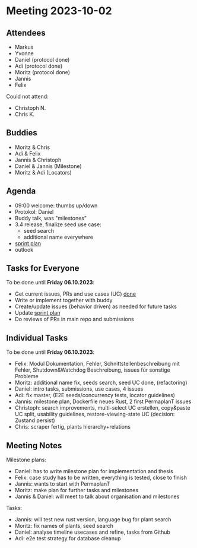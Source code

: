 # Meeting 2023-10-02

## Attendees

- Markus
- Yvonne
- Daniel (protocol done)
- Adi (protocol done)
- Moritz (protocol done)
- Jannis
- Felix

Could not attend:

- Christoph N.
- Chris K.

## Buddies

- Moritz & Chris
- Adi & Felix
- Jannis & Christoph
- Daniel & Jannis (Milestone)
- Moritz & Adi (Locators)

## Agenda

- 09:00 welcome: thumbs up/down
- Protokol: Daniel
- Buddy talk, was "milestones"
- 3.4 release, finalize seed use case:
  - seed search
  - additional name everywhere
- [sprint plan](https://github.com/orgs/ElektraInitiative/projects/4/)
- outlook

## Tasks for Everyone

To be done until **Friday 06.10.2023**:

- Get current issues, PRs and use cases (UC) [done](../usecases/README.md)
- Write or implement together with buddy
- Create/update issues (behavior driven) as needed for future tasks
- Update [sprint plan](https://github.com/orgs/ElektraInitiative/projects/4/)
- Do reviews of PRs in main repo and submissions

## Individual Tasks

To be done until **Friday 06.10.2023**:

- Felix: Modul Dokumentation, Fehler, Schnittstellenbeschreibung mit Fehler, Shutdown&Watchdog Beschreibung, issues für sonstige Probleme
- Moritz: additional name fix, seeds search, seed UC done, (refactoring)
- Daniel: intro tasks, submissions, use cases, 4 issues
- Adi: fix master, (E2E seeds/concurrency tests, locator guidelines)
- Jannis: milestone plan, Dockerfile neues Rust, 2 first PermaplanT issues
- Christoph: search improvements, multi-select UC erstellen, copy&paste UC split, usability guidelines, restore-viewing-state UC (decision: Zustand persist)
- Chris: scraper fertig, plants hierarchy+relations

## Meeting Notes

Milestone plans:

- Daniel: has to write milestone plan for implementation and thesis
- Felix: case study has to be written, everything is tested, close to finish
- Jannis: wants to start with PermaplanT
- Moritz: make plan for further tasks and milestones
- Jannis & Daniel: will meet to talk about organisation and milestones

Tasks:

- Jannis: will test new rust version, language bug for plant search
- Moritz: fix names of plants, seed search
- Daniel: analyse timeline usecases and refine, tasks from Github
- Adi: e2e test strategy for database cleanup
